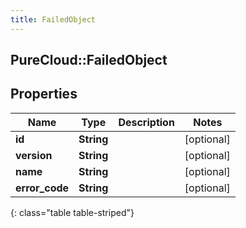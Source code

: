 ```yaml
---
title: FailedObject
---
```

## PureCloud::FailedObject

## Properties

|Name | Type | Description | Notes|
|------------ | ------------- | ------------- | -------------|
| **id** | **String** |  | [optional] |
| **version** | **String** |  | [optional] |
| **name** | **String** |  | [optional] |
| **error_code** | **String** |  | [optional] |
{: class="table table-striped"}


